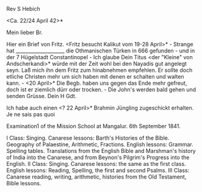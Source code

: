 Rev S Hebich

 <Ca. 22/24 April 42>*

Mein lieber Br.

Hier ein Brief von Fritz. <Fritz besucht Kalikut vom 19-28 April>* - Strange hat ____________________ die Othmanischen Türken in 666 gefunden - und in der 7 Hügelstadt Constantinopel - Ich glaube Dein Titus <der "Kleine" von Andscherkandi>* würde mit der Zeit wohl bei den Nayadis gut angelegt seyn. Laß mich ihn dem Fritz zum hinabnehmen empfehlen. Er sollte doch etliche Christen mehr um sich haben mit denen er schalten und walten kann. - <20 April>* Die Begb. haben uns gegen das Ende mehr gefreut, doch ist er ziemlich dürr oder trocken. - Die John's werden bald gehen und senden Grüsse.
 Dein H Gdt.

Ich habe auch einen <? 22 April>* Brahmin Jüngling zugeschickt erhalten. Je ne sais pas quoi



Examination1 of the Mission School at Mangalur.
6th September 1841.

I Class: Singing. Canarese lessons: Barth's Histories of the Bible. Geography of Palaestine, Arithmetic, Fractions. English lessons: Grammar. Spelling tables. Translations from the English Bible and Marshman's history of India into the Canarese, and from Beynon's Pilgrim's Progress into the English.
II Class: Singing. Canarese lessons: the same as the first class. English lessons: Reading, Spelling, the first and second Psalms.
III Class: Canarese reading, writing, arithmetic, histories from the Old Testament, Bible lessons.
